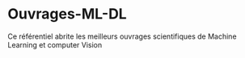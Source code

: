 # Ouvrages-ML-DL
Ce référentiel abrite les meilleurs ouvrages scientifiques de Machine Learning et computer Vision
